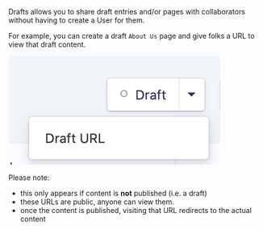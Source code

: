 Drafts allows you to share draft entries and/or pages with collaborators without having to create a User for them.

For example, you can create a draft `About Us` page and give folks a URL to view that draft content.

![screenshot](https://github.com/transformstudios/statamic-drafts/blob/master/draft-url.png "Drafts Screenshot")

Please note:
* this only appears if content is **not** published (i.e. a draft)
* these URLs are public, anyone can view them.
* once the content is published, visiting that URL redirects to the actual content
